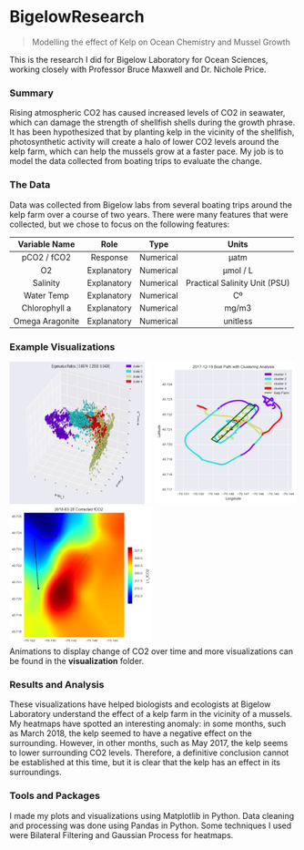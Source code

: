 # BigelowResearch
> Modelling the effect of Kelp on Ocean Chemistry and Mussel Growth

This is the research I did for Bigelow Laboratory for Ocean Sciences, working closely with Professor Bruce Maxwell and Dr. Nichole Price.

### Summary

Rising atmospheric CO2 has caused increased levels of CO2 in seawater, which can damage the strength of shellfish shells during the growth phrase. It has been hypothesized that by planting kelp in the vicinity of the shellfish, photosynthetic activity will create a halo of lower CO2 levels around the kelp farm, which can help the mussels grow at a faster pace. My job is to model the data collected from boating trips to evaluate the change.

### The Data

Data was collected from Bigelow labs from several boating trips around the kelp farm over a course of two years. There were many features that were collected, but we chose to focus on the following features:


| Variable Name   | Role          | Type        | Units   |
|:---------------:|:-------------:|:-----------:|:-------:|
| pCO2 / fCO2     | Response      | Numerical   |µatm     |
| O2              | Explanatory   | Numerical   |µmol / L |
| Salinity        | Explanatory   | Numerical   |Practical Salinity Unit (PSU)        |
| Water Temp      | Explanatory   | Numerical   |Cº       |
| Chlorophyll a   | Explanatory   | Numerical   |mg/m3    |
| Omega Aragonite | Explanatory   | Numerical   |unitless |


### Example Visualizations

<div style="display: block; float: left">
      <img src="PCA%20and%20Clustering/PCA%20with%20Clustering%20(n=4)/2017_12_19_cluster.png" width="250" height="250"> 
      <img src="PCA%20and%20Clustering/Boat%20Paths%20with%20Clustering%20from%20PCA%20Space/2017_12_19_boat_path.png" width="250" height="250">
      <img src="Visualization/Bilateral%20Filter/Single%20Frame%20Estimation/CO2/2018-03-28%20Corrected%20fCO2_single_frame.png" width="250 height="250">      
<div class="clear"></div>
</div>

      

Animations to display change of CO2 over time and more visualizations can be found in the <b>visualization</b> folder.

### Results and Analysis

These visualizations have helped biologists and ecologists at Bigelow Laboratory understand the effect of a kelp farm in the vicinity of a mussels. My heatmaps have spotted an interesting anomaly: in some months, such as March 2018, the kelp seemed to have a negative effect on the surrounding. However, in other months, such as May 2017, the kelp seems to lower surrounding CO2 levels. Therefore, a definitive conclusion cannot be established at this time, but it is clear that the kelp has an effect in its surroundings.

### Tools and Packages

I made my plots and visualizations using Matplotlib in Python. Data cleaning and processing was done using Pandas in Python. Some techniques I used were Bilateral Filtering and Gaussian Process for heatmaps.
